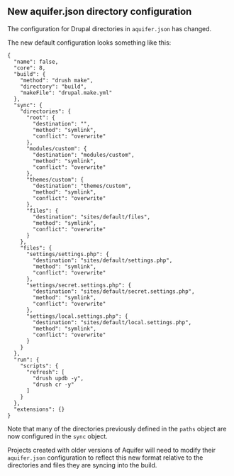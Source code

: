 ## New aquifer.json directory configuration

The configuration for Drupal directories in `aquifer.json` has changed.

The new default configuration looks something like this:

```
{
  "name": false,
  "core": 8,
  "build": {
    "method": "drush make",
    "directory": "build",
    "makeFile": "drupal.make.yml"
  },
  "sync": {
    "directories": {
      "root": {
        "destination": "",
        "method": "symlink",
        "conflict": "overwrite"
      },
      "modules/custom": {
        "destination": "modules/custom",
        "method": "symlink",
        "conflict": "overwrite"
      },
      "themes/custom": {
        "destination": "themes/custom",
        "method": "symlink",
        "conflict": "overwrite"
      },
      "files": {
        "destination": "sites/default/files",
        "method": "symlink",
        "conflict": "overwrite"
      }
    },
    "files": {
      "settings/settings.php": {
        "destination": "sites/default/settings.php",
        "method": "symlink",
        "conflict": "overwrite"
      },
      "settings/secret.settings.php": {
        "destination": "sites/default/secret.settings.php",
        "method": "symlink",
        "conflict": "overwrite"
      },
      "settings/local.settings.php": {
        "destination": "sites/default/local.settings.php",
        "method": "symlink",
        "conflict": "overwrite"
      }
    }
  },
  "run": {
    "scripts": {
      "refresh": [
        "drush updb -y",
        "drush cr -y"
      ]
    }
  },
  "extensions": {}
}
```

Note that many of the directories previously defined in the `paths` object are now configured in the `sync` object. 

Projects created with older versions of Aquifer will need to modify their `aquifer.json` configuration to reflect this new format relative to the directories and files they are syncing into the build.
